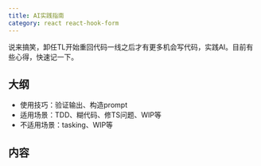 ```yaml
---
title: AI实践指南
category: react react-hook-form
---
```


说来搞笑，卸任TL开始重回代码一线之后才有更多机会写代码，实践AI。目前有些心得，快速记一下。

## 大纲

* 使用技巧：验证输出、构造prompt
* 适用场景：TDD、糊代码、修TS问题、WIP等
* 不适用场景：tasking、WIP等

## 内容
